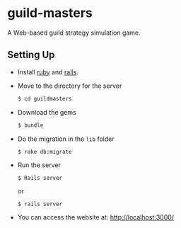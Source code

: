 # guild-masters
A Web-based guild strategy simulation game.

## Setting Up
* Install [ruby](https://www.ruby-lang.org/en/downloads/) and [rails](http://rubyonrails.org/download/).

* Move to the directory for the server
    ```bash
    $ cd guildmasters
    ```
    
* Download the gems
    ```bash
    $ bundle
    ```

* Do the migration in the `lib` folder
    ```bash
    $ rake db:migrate
    ```

* Run the server
    ```
    $ Rails server
    ```
    or 
    ```
    $ rails server
    ```
    
* You can access the website at: [http://localhost:3000/](http://localhost:3000/)
